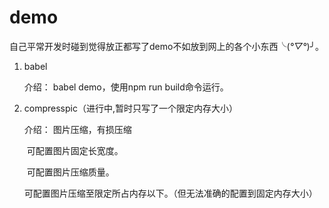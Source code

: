 # demo

自己平常开发时碰到觉得放正都写了demo不如放到网上的各个小东西╰(*°▽°*)╯。

1. babel

   介绍： babel demo，使用npm run build命令运行。

2. compresspic（进行中,暂时只写了一个限定内存大小）

   介绍： 图片压缩，有损压缩

   ​    可配置图片固定长宽度。

   ​    可配置图片压缩质量。

   ​    可配置图片压缩至限定所占内存以下。（但无法准确的配置到固定内存大小）

   ​

